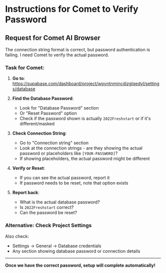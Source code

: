 # Instructions for Comet to Verify Password

## Request for Comet AI Browser

The connection string format is correct, but password authentication is failing. I need Comet to verify the actual password.

### Task for Comet:

1. **Go to**: https://supabase.com/dashboard/project/wpyntnmjncdizglqedyl/settings/database

2. **Find the Database Password**:
   - Look for "Database Password" section
   - Or "Reset Password" option
   - Check if the password shown is actually `2022Freshstart` or if it's different/masked

3. **Check Connection String**:
   - Go to "Connection string" section
   - Look at the connection strings - are they showing the actual password or placeholders like `[YOUR-PASSWORD]`?
   - If showing placeholders, the actual password might be different

4. **Verify or Reset**:
   - If you can see the actual password, report it
   - If password needs to be reset, note that option exists

5. **Report back**:
   - What is the actual database password?
   - Is `2022Freshstart` correct?
   - Can the password be reset?

### Alternative: Check Project Settings

Also check:
- Settings → General → Database credentials
- Any section showing database password or connection details

---

**Once we have the correct password, setup will complete automatically!**

